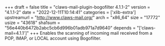 +++
draft = false
title = "claws-mail-plugin-bogofilter 4.1.1-2"
version = "4.1.1-2"
date = "2022-12-11T10:14:41"
categories = ['xlib-extra']
upstreamurl = "http://www.claws-mail.org/"
arch = "x86_64"
size = "17772"
usize = "43618"
sha1sum = "56e440b6472b2abc5cb6d996b01adb971a7d9640"
depends = "['claws-mail=4.1.1']"
+++
Enables the scanning of incoming mail received from a POP, IMAP, or LOCAL account using Bogofilter.